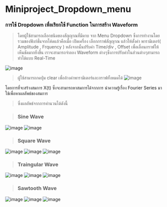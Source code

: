 # Miniproject_Dropdown_menu
### การใช้ Dropdown เพื่อเรียกใช้ Function ในการสร้าง Waveform
> โดยผู้ใช้สามารถเลือกชนิดของสัญญาณที่มีคาบ จาก Menu Dropdown ซึ่งการทำงานโดยรวมของฟังก์ชั่นจากโค้ดแล้วคือเมื่อ เปิดเครื่อง เลือกกราฟสัญญาณ แล้วให้ตั้งค่า พารามิเตอร์( Amplitude , Frquency ) หลังจากนั้นปรับค่า Time/div , Offset เพื่อเลื่อนกราฟให้เห็นชัดมากยิ่งขึ้น เราจะสามารถจำลอง Waveform ต่างๆซึ่งการปรับค่าในส่วนต่างๆสามารถทำได้แบบ Real-Time

![image](https://user-images.githubusercontent.com/87509688/142722815-c9a6c339-2e19-49a6-ab64-09cfc31392ff.png)

> ผู้ใช้สามารถกดปุ่ม clear เพื่อล้างค่าพารามิเตอร์และกราฟทั้งหมดได้
![image](https://user-images.githubusercontent.com/20890109/142723307-09cc53d3-e31e-4be3-bb32-62c0a906e581.png)

                    
โดยการที่จะสร้างสมการ X(t) ซึ่งจะสามารถหาสมการได้จากการ นำความรู้เรื่อง Fourier Series มาใช้เพื่อหาผลลัพธ์ของสมการ
> ซึ่งผลลัพธ์จากการคำนวนได้ดังนี้

> ### Sine Wave 

![image](https://user-images.githubusercontent.com/87509688/142722805-31e417de-f455-4076-bc87-b18d74d47d1e.png)
![image](https://user-images.githubusercontent.com/87509688/142723130-4e66d9fc-8d7b-475e-bf3b-d7d59806023e.png)

> ### Square Wave 

![image](https://user-images.githubusercontent.com/87509688/142722634-1ed24a6e-5653-413a-86df-800b0bb64045.png)
![image](https://user-images.githubusercontent.com/87509688/142722714-e88b7f38-a460-44a7-9b0d-4ba32d51087c.png)
![image](https://user-images.githubusercontent.com/87509688/142723101-d6e6d390-d556-4382-889b-2f965bb8ffe3.png)


> ### Traingular Wave 

![image](https://user-images.githubusercontent.com/87509688/142722873-7a1c9bb8-e440-487b-9aa3-a17832865506.png)
![image](https://user-images.githubusercontent.com/87509688/142722853-79b1a16d-14b7-4c2f-b0c7-01ddd20bf207.png)
![image](https://user-images.githubusercontent.com/87509688/142723110-35e31ac2-5bb6-4105-bfd9-4963389dcf91.png)


> ### Sawtooth Wave 

![image](https://user-images.githubusercontent.com/87509688/142722770-6f5c3fb9-3744-48cb-8927-80637c379a41.png)
![image](https://user-images.githubusercontent.com/87509688/142722784-82a2b41e-bd67-4217-a4da-5f5a7f3e4a0a.png)
![image](https://user-images.githubusercontent.com/87509688/142723115-6a31d6e0-8ddd-4a6e-b275-954a6a2a84de.png)



